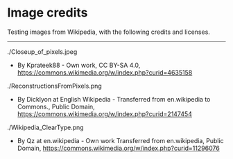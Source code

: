 # Image credits

Testing images from Wikipedia, with the following credits and licenses.

-----

./Closeup_of_pixels.jpeg
- By Kprateek88 - Own work, CC BY-SA 4.0, https://commons.wikimedia.org/w/index.php?curid=4635158

./ReconstructionsFromPixels.png
- By Dicklyon at English Wikipedia - Transferred from en.wikipedia to Commons., Public Domain, https://commons.wikimedia.org/w/index.php?curid=2147454

./Wikipedia_ClearType.png
- By Qz at en.wikipedia - Own work Transferred from en.wikipedia, Public Domain, https://commons.wikimedia.org/w/index.php?curid=11296076